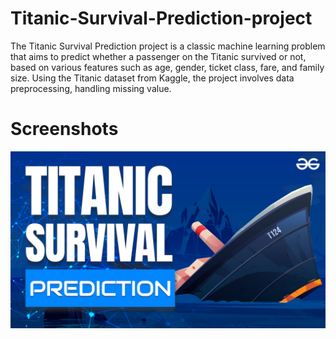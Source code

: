 # Titanic-Survival-Prediction-project
The Titanic Survival Prediction project is a classic machine learning problem that aims to predict whether a passenger on the Titanic survived or not, based on various features such as age, gender, ticket class, fare, and family size. Using the Titanic dataset from Kaggle, the project involves data preprocessing, handling missing value.
# Screenshots
![Titanic Prediction](https://raw.githubusercontent.com/ganeshkumar1887/Titanic-Survival-Prediction-project/main/TitanicSurvivalprediction.jpg)

